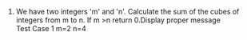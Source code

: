 
1.  We have two integers 'm' and 'n'. Calculate the sum of the cubes of integers from m to n. If m >n return 0.Display proper message
Test Case 1
m=2 n=4

